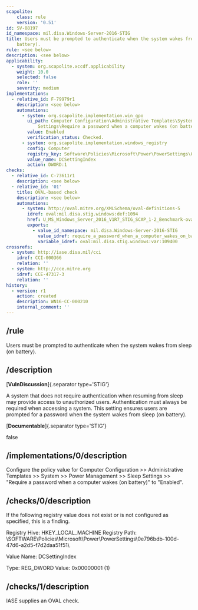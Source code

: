```yaml
---
scapolite:
    class: rule
    version: '0.51'
id: SV-88197
id_namespace: mil.disa.Windows-Server-2016-STIG
title: Users must be prompted to authenticate when the system wakes from sleep (on
    battery).
rule: <see below>
description: <see below>
applicability:
  - system: org.scapolite.xccdf.applicability
    weight: 10.0
    selected: false
    role: ''
    severity: medium
implementations:
  - relative_id: F-79979r1
    description: <see below>
    automations:
      - system: org.scapolite.implementation.win_gpo
        ui_path: Computer Configuration\Administrative Templates\System\Power Management\Sleep
            Settings\Require a password when a computer wakes (on battery)
        value: Enabled
        verification_status: Checked.
      - system: org.scapolite.implementation.windows_registry
        config: Computer
        registry_key: Software\Policies\Microsoft\Power\PowerSettings\0e796bdb-100d-47d6-a2d5-f7d2daa51f51
        value_name: DCSettingIndex
        action: DWORD:1
checks:
  - relative_id: C-73611r1
    description: <see below>
  - relative_id: '01'
    title: OVAL-based check
    description: <see below>
    automations:
      - system: http://oval.mitre.org/XMLSchema/oval-definitions-5
        idref: oval:mil.disa.stig.windows:def:1094
        href: U_MS_Windows_Server_2016_V1R7_STIG_SCAP_1-2_Benchmark-oval.xml
        exports:
          - value_id_namespace: mil.disa.Windows-Server-2016-STIG
            value_idref: require_a_password_when_a_computer_wakes_on_battery_var
            variable_idref: oval:mil.disa.stig.windows:var:109400
crossrefs:
  - system: http://iase.disa.mil/cci
    idref: CCI-000366
    relation: ''
  - system: http://cce.mitre.org
    idref: CCE-47317-3
    relation: ''
history:
  - version: r1
    action: created
    description: WN16-CC-000210
    internal_comment: ''
---
```



## /rule

Users must be prompted to authenticate when the system wakes from sleep (on battery).

## /description

[**VulnDiscussion**]{.separator type='STIG'}

A system that does not require authentication when resuming from sleep may provide access to unauthorized users. Authentication must always be required when accessing a system. This setting ensures users are prompted for a password when the system wakes from sleep (on battery).

[**Documentable**]{.separator type='STIG'}

false

## /implementations/0/description

Configure the policy value for Computer Configuration >> Administrative Templates >> System >> Power Management >> Sleep Settings >> "Require a password when a computer wakes (on battery)" to "Enabled".

## /checks/0/description

If the following registry value does not exist or is not configured as specified, this is a finding.

Registry Hive: HKEY_LOCAL_MACHINE
Registry Path: \SOFTWARE\Policies\Microsoft\Power\PowerSettings\0e796bdb-100d-47d6-a2d5-f7d2daa51f51\

Value Name: DCSettingIndex

Type: REG_DWORD
Value: 0x00000001 (1)

## /checks/1/description

IASE supplies an OVAL check.
